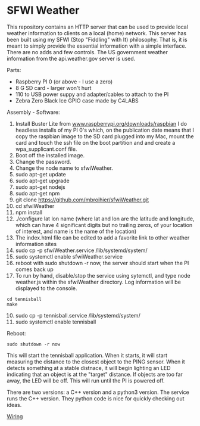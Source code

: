 # SFWI Weather

This repository contains an HTTP server that can be used to provide local weather information to clients on a local (home) network.  This server has been built using my SFWI (Stop "Fiddling" with It) philosophy.  That is, it is meant to simply provide the essential information with a simple interface.  There are no adds and few controls.  The US government weather information from the api.weather.gov server is used.

Parts:
  - Raspberry PI 0 (or above - I use a zero)
  - 8 G SD card - larger won't hurt
  - 110 to USB power suppy and adapter/cables to attach to the PI
  - Zebra Zero Black Ice GPIO case made by C4LABS

Assembly - Software:
  1)  Install Buster Lite from www.raspberrypi.org/downloads/raspbian
      I do headless installs of my PI 0's which, on the publication date
      means that I copy the raspbian image to the SD card plugged into my
      Mac, mount the card and touch the ssh file on the boot partition and
      and create a wpa_supplicant.conf file.
  2)  Boot off the installed image.
  3)  Change the password.
  4)  Change the node name to sfwiWeather.
  5)  sudo apt-get update
  6)  sudo apt-get upgrade
  7)  sudo apt-get nodejs
  8)  sudo apt-get npm
  9)  git clone https://github.com/mbroihier/sfwiWeather.git
  10) cd sfwiWeather
  11) npm install
  12) ./configure lat lon name (where lat and lon are the latitude and longitude, which can have 4 significant digits but no trailing zeros, of your location of interest, and name is the name of the location)
  13) The index.html file can be edited to add a favorite link to other weather information sites
  14) sudo cp -p sfwiWeather.service /lib/systemd/system/
  15) sudo systemctl enable sfwiWeather.service
  16) reboot with sudo shutdown -r now, the server should start when the PI comes back up
  17) To run by hand, disable/stop the service using sytemctl, and type node weather.js within the sfwiWeather directory.  Log information will be displayed to the console. 
  

```
cd tennisball
make
```

 10)  sudo cp -p tennisball.service /lib/systemd/system/ 
 11)  sudo systemctl enable tennisball


Reboot:
```
sudo shutdown -r now

```
This will start the tennisball application.  When it starts, it will start measuring the distance to the closest object to the PING sensor.  When it detects something at a stable distnace, it will begin lighting an LED indicating that an object is at the "target" distance.  If objects are too far away, the LED will be off.  This will run until the PI is powered off.

There are two versions: a C++ version and a python3 version.  The service runs the C++ version.  They python code is nice for quickly checking out ideas.

[Wiring](tennisball.pdf)
